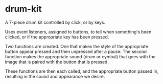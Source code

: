 # drum-kit
A 7-piece drum kit controlled by click, or by keys.

Uses event listeners, assigned to buttons, to tell when something's been clicked, or if the appropriate key has been pressed.

Two functions are created. One that makes the style of the appropriate button appear pressed and then unpressed after a pause.
The second function makes the appropriate sound (drum or cymbal) that goes with the image that is paired with the button that is pressed.

These functions are then each called, and the appropriate button passed in, resulting in the sound and appearance we desire.

